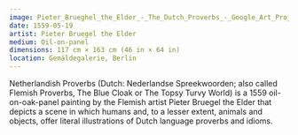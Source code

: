 ```yaml
---
image: Pieter_Brueghel_the_Elder_-_The_Dutch_Proverbs_-_Google_Art_Project.jpg
date: 1559-05-19
artist: Pieter Bruegel the Elder
medium: Oil-on-panel
dimensions: 117 cm × 163 cm (46 in × 64 in)
location: Gemäldegalerie, Berlin
---
```


Netherlandish Proverbs (Dutch: Nederlandse Spreekwoorden; also called Flemish Proverbs, The Blue Cloak or The Topsy Turvy World) is a 1559 oil-on-oak-panel painting by the Flemish artist Pieter Bruegel the Elder that depicts a scene in which humans and, to a lesser extent, animals and objects, offer literal illustrations of Dutch language proverbs and idioms.